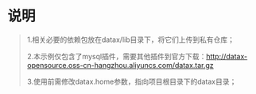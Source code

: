 # 说明


> 1.相关必要的依赖包放在datax/lib目录下，将它们上传到私有仓库；
> 
> 2.本示例仅包含了mysql插件，需要其他插件到官方下载：http://datax-opensource.oss-cn-hangzhou.aliyuncs.com/datax.tar.gz
>
> 3.使用前需修改datax.home参数，指向项目根目录下的datax目录；
